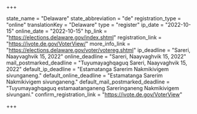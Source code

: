 +++

state_name = "Delaware"
state_abbreviation = "de"
registration_type = "online"
translationKey = "Delaware"
type = "register"
ip_date = "2022-10-15"
online_date = "2022-10-15"
hp_link = "https://elections.delaware.gov/index.shtml"
registration_link = "https://ivote.de.gov/VoterView/"
more_info_link = "https://elections.delaware.gov/voter/votereg.shtml"
ip_deadline = "Sareri, Naayvaghvik 15, 2022"
online_deadline = "Sareri, Naayvaghvik 15, 2022"
mail_postmarked_deadline = "Tuyumayaghqaguq Sareri, Naayvaghvik 15, 2022"
default_ip_deadline = "Estamatanga Sarerim Nakmikivigem sivunganeng."
default_online_deadline = "Estamatanga Sarerim Nakmikivigem sivunganeng."
default_mail_postmarked_deadline = "Tuyumayaghqaguq estamaatanganeng Sareringaneng Nakmikivigem sivungani."
confirm_registration_link = "https://ivote.de.gov/VoterView"

+++